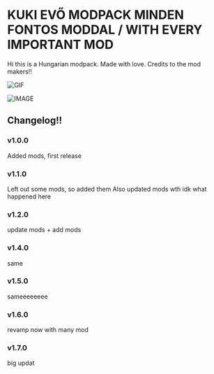 # KUKI EVŐ MODPACK MINDEN FONTOS MODDAL / WITH EVERY IMPORTANT MOD
Hi this is a Hungarian modpack. Made with love.
Credits to the mod makers!!

![GIF](https://media.discordapp.net/attachments/808496883004866603/964994294383517748/image0-6.gif?ex=65bea9f8&is=65ac34f8&hm=f47dbf278127368634c6bdbefe2ddb1a35c730fada918e013c60e19a6f00c336&)

![IMAGE](https://cdn.discordapp.com/attachments/669230642235703339/1198573345613033472/20230212_135626.jpg?ex=65bf656a&is=65acf06a&hm=f1e2cd2a526d2af5934c55235eebc9b1a51cd2d0001c8d16597df9a081dfed26&)


## Changelog!!

### v1.0.0

Added mods, first release

### v1.1.0
Left out some mods, so added them
Also updated mods
wth idk what happened here 

### v1.2.0
update mods + add mods

### v1.4.0 
same

### v1.5.0
sameeeeeeee

### v1.6.0 
revamp
now with many mod

### v1.7.0
big updat
